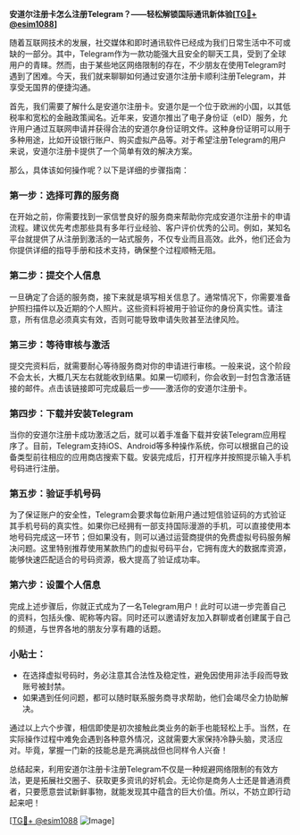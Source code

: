 **安道尔注册卡怎么注册Telegram？——轻松解锁国际通讯新体验[[TG💪+ @esim1088](https://t.me/s/esim1088)]**

随着互联网技术的发展，社交媒体和即时通讯软件已经成为我们日常生活中不可或缺的一部分。其中，Telegram作为一款功能强大且安全的聊天工具，受到了全球用户的青睐。然而，由于某些地区网络限制的存在，不少朋友在使用Telegram时遇到了困难。今天，我们就来聊聊如何通过安道尔注册卡顺利注册Telegram，并享受无国界的便捷沟通。

首先，我们需要了解什么是安道尔注册卡。安道尔是一个位于欧洲的小国，以其低税率和宽松的金融政策闻名。近年来，安道尔推出了电子身份证（eID）服务，允许用户通过互联网申请并获得合法的安道尔身份证明文件。这种身份证明可以用于多种用途，比如开设银行账户、购买虚拟产品等。对于希望注册Telegram的用户来说，安道尔注册卡提供了一个简单有效的解决方案。

那么，具体该如何操作呢？以下是详细的步骤指南：

### 第一步：选择可靠的服务商
在开始之前，你需要找到一家信誉良好的服务商来帮助你完成安道尔注册卡的申请流程。建议优先考虑那些具有多年行业经验、客户评价优秀的公司。例如，某知名平台就提供了从注册到激活的一站式服务，不仅专业而且高效。此外，他们还会为你提供详细的指导手册和技术支持，确保整个过程顺畅无阻。

### 第二步：提交个人信息
一旦确定了合适的服务商，接下来就是填写相关信息了。通常情况下，你需要准备护照扫描件以及近期的个人照片。这些资料将被用于验证你的身份真实性。请注意，所有信息必须真实有效，否则可能导致申请失败甚至法律风险。

### 第三步：等待审核与激活
提交完资料后，就需要耐心等待服务商对你的申请进行审核。一般来说，这个阶段不会太长，大概几天左右就能收到结果。如果一切顺利，你会收到一封包含激活链接的邮件。点击该链接即可完成最后一步——激活你的安道尔注册卡。

### 第四步：下载并安装Telegram
当你的安道尔注册卡成功激活之后，就可以着手准备下载并安装Telegram应用程序了。目前，Telegram支持iOS、Android等多种操作系统，你可以根据自己的设备类型前往相应的应用商店搜索下载。安装完成后，打开程序并按照提示输入手机号码进行注册。

### 第五步：验证手机号码
为了保证账户的安全性，Telegram会要求每位新用户通过短信验证码的方式验证其手机号码的真实性。如果你已经拥有一部支持国际漫游的手机，可以直接使用本地号码完成这一环节；但如果没有，则可以通过运营商提供的免费虚拟号码服务解决问题。这里特别推荐使用某款热门的虚拟号码平台，它拥有庞大的数据库资源，能够快速匹配适合的号码资源，极大提高了验证成功率。

### 第六步：设置个人信息
完成上述步骤后，你就正式成为了一名Telegram用户！此时可以进一步完善自己的资料，包括头像、昵称等内容。同时还可以邀请好友加入群聊或者创建属于自己的频道，与世界各地的朋友分享有趣的话题。

### 小贴士：
- 在选择虚拟号码时，务必注意其合法性及稳定性，避免因使用非法手段而导致账号被封禁。
- 如果遇到任何问题，都可以随时联系服务商寻求帮助，他们会竭尽全力协助解决。

通过以上六个步骤，相信即使是初次接触此类业务的新手也能轻松上手。当然，在实际操作过程中难免会遇到各种意外情况，这就需要大家保持冷静头脑，灵活应对。毕竟，掌握一门新的技能总是充满挑战但也同样令人兴奋！

总结起来，利用安道尔注册卡注册Telegram不仅是一种规避网络限制的有效方法，更是拓展社交圈子、获取更多资讯的好机会。无论你是商务人士还是普通消费者，只要愿意尝试新鲜事物，就能发现其中蕴含的巨大价值。所以，不妨立即行动起来吧！

[[TG💪+ @esim1088](https://t.me/s/esim1088) ![Image](https://i.postimg.cc/4NQfJmqS/Snipaste-2025-05-13-00-14-12.png)]